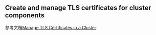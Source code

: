 ## Create and manage TLS certificates for cluster components

参考文档[Manage TLS Certificates in a Cluster]()